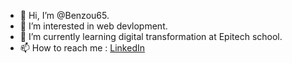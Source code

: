 - 👋 Hi, I’m @Benzou65.
- 👀 I’m interested in web devlopment.
- 🌱 I’m currently learning digital transformation at Epitech school.
- 📫 How to reach me : [LinkedIn](https://www.linkedin.com/in/lionel-bonzoumet/)
